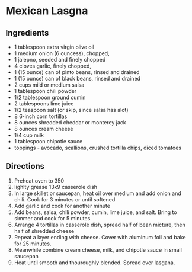 Mexican Lasgna
=========

Ingredients
---------
 * 1 tablespoon extra virgin olive oil
 * 1 medium onion (6 ouncess), chopped,
 * 1 jalepno, seeded and finely chopped
 * 4 cloves garlic, finely chopped,
 * 1 (15 ounce) can of pinto beans, rinsed and drained
 * 1 (15 ounce) can of black beans, rinsed and drained
 * 2 cups mild or medium salsa
 * 1 tablespoon chili powder
 * 1/2 tablespoon ground cumin
 * 2 tablespoons lime juice
 * 1/2 teaspoon salt (or skip, since salsa has alot)
 * 8 6-inch corn tortillas
 * 8 ounces shredded cheddar or monterey jack
 * 8 ounces cream cheese
 * 1/4 cup milk
 * 1 tablespoon chipotle sauce
 * toppings - avocado, scallions, crushed tortilla chips, diced tomatoes

Directions
---------
 1. Preheat oven to 350
 2. lighlty grease 13x9 casserole dish
 3. In large skillet or saucepan, heat oil over medium and add onion and chili. Cook for 3 minutes or until softened
 4. Add garlic and cook for another minute
 5. Add beans, salsa, chili powder, cumin, lime juice, and salt. Bring to simmer and cook for 5 minutes
 6. Arrange 4 tortillas in casserole dish, spread half of bean micture, then half of shredded cheese
 7. Repeat a layer ending with cheese. Cover with aluminum foil and bake for 25 minutes.
 8. Meanwhile combine cream cheese, milk, and chipotle sauce in small saucepan
 9. Heat until smooth and thouroughly blended. Spread over lasgana.
